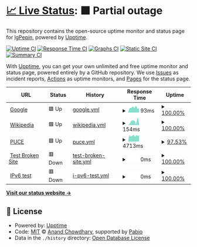 # [📈 Live Status](https://lgPepin.github.io/Taller2CI-CD): <!--live status--> **🟧 Partial outage**

This repository contains the open-source uptime monitor and status page for [lgPepin](https://lgPepin.github.io/Taller2CI-CD), powered by [Upptime](https://github.com/upptime/upptime).

[![Uptime CI](https://github.com/lgPepin/Taller2CI-CD/workflows/Uptime%20CI/badge.svg)](https://github.com/lgPepin/Taller2CI-CD/actions?query=workflow%3A%22Uptime+CI%22)
[![Response Time CI](https://github.com/lgPepin/Taller2CI-CD/workflows/Response%20Time%20CI/badge.svg)](https://github.com/lgPepin/Taller2CI-CD/actions?query=workflow%3A%22Response+Time+CI%22)
[![Graphs CI](https://github.com/lgPepin/Taller2CI-CD/workflows/Graphs%20CI/badge.svg)](https://github.com/lgPepin/Taller2CI-CD/actions?query=workflow%3A%22Graphs+CI%22)
[![Static Site CI](https://github.com/lgPepin/Taller2CI-CD/workflows/Static%20Site%20CI/badge.svg)](https://github.com/lgPepin/Taller2CI-CD/actions?query=workflow%3A%22Static+Site+CI%22)
[![Summary CI](https://github.com/lgPepin/Taller2CI-CD/workflows/Summary%20CI/badge.svg)](https://github.com/lgPepin/Taller2CI-CD/actions?query=workflow%3A%22Summary+CI%22)

With [Upptime](https://upptime.js.org), you can get your own unlimited and free uptime monitor and status page, powered entirely by a GitHub repository. We use [Issues](https://github.com/lgPepin/Taller2CI-CD/issues) as incident reports, [Actions](https://github.com/lgPepin/Taller2CI-CD/actions) as uptime monitors, and [Pages](https://lgPepin.github.io/Taller2CI-CD) for the status page.

<!--start: status pages-->
<!-- This summary is generated by Upptime (https://github.com/upptime/upptime) -->
<!-- Do not edit this manually, your changes will be overwritten -->
<!-- prettier-ignore -->
| URL | Status | History | Response Time | Uptime |
| --- | ------ | ------- | ------------- | ------ |
| <img alt="" src="https://icons.duckduckgo.com/ip3/www.google.com.ico" height="13"> [Google](https://www.google.com) | 🟩 Up | [google.yml](https://github.com/lgPepin/Taller2CI-CD/commits/HEAD/history/google.yml) | <details><summary><img alt="Response time graph" src="./graphs/google/response-time-week.png" height="20"> 93ms</summary><br><a href="https://lgPepin.github.io/Taller2CI-CD/history/google"><img alt="Response time 112" src="https://img.shields.io/endpoint?url=https%3A%2F%2Fraw.githubusercontent.com%2FlgPepin%2FTaller2CI-CD%2FHEAD%2Fapi%2Fgoogle%2Fresponse-time.json"></a><br><a href="https://lgPepin.github.io/Taller2CI-CD/history/google"><img alt="24-hour response time 86" src="https://img.shields.io/endpoint?url=https%3A%2F%2Fraw.githubusercontent.com%2FlgPepin%2FTaller2CI-CD%2FHEAD%2Fapi%2Fgoogle%2Fresponse-time-day.json"></a><br><a href="https://lgPepin.github.io/Taller2CI-CD/history/google"><img alt="7-day response time 93" src="https://img.shields.io/endpoint?url=https%3A%2F%2Fraw.githubusercontent.com%2FlgPepin%2FTaller2CI-CD%2FHEAD%2Fapi%2Fgoogle%2Fresponse-time-week.json"></a><br><a href="https://lgPepin.github.io/Taller2CI-CD/history/google"><img alt="30-day response time 112" src="https://img.shields.io/endpoint?url=https%3A%2F%2Fraw.githubusercontent.com%2FlgPepin%2FTaller2CI-CD%2FHEAD%2Fapi%2Fgoogle%2Fresponse-time-month.json"></a><br><a href="https://lgPepin.github.io/Taller2CI-CD/history/google"><img alt="1-year response time 112" src="https://img.shields.io/endpoint?url=https%3A%2F%2Fraw.githubusercontent.com%2FlgPepin%2FTaller2CI-CD%2FHEAD%2Fapi%2Fgoogle%2Fresponse-time-year.json"></a></details> | <details><summary><a href="https://lgPepin.github.io/Taller2CI-CD/history/google">100.00%</a></summary><a href="https://lgPepin.github.io/Taller2CI-CD/history/google"><img alt="All-time uptime 100.00%" src="https://img.shields.io/endpoint?url=https%3A%2F%2Fraw.githubusercontent.com%2FlgPepin%2FTaller2CI-CD%2FHEAD%2Fapi%2Fgoogle%2Fuptime.json"></a><br><a href="https://lgPepin.github.io/Taller2CI-CD/history/google"><img alt="24-hour uptime 100.00%" src="https://img.shields.io/endpoint?url=https%3A%2F%2Fraw.githubusercontent.com%2FlgPepin%2FTaller2CI-CD%2FHEAD%2Fapi%2Fgoogle%2Fuptime-day.json"></a><br><a href="https://lgPepin.github.io/Taller2CI-CD/history/google"><img alt="7-day uptime 100.00%" src="https://img.shields.io/endpoint?url=https%3A%2F%2Fraw.githubusercontent.com%2FlgPepin%2FTaller2CI-CD%2FHEAD%2Fapi%2Fgoogle%2Fuptime-week.json"></a><br><a href="https://lgPepin.github.io/Taller2CI-CD/history/google"><img alt="30-day uptime 100.00%" src="https://img.shields.io/endpoint?url=https%3A%2F%2Fraw.githubusercontent.com%2FlgPepin%2FTaller2CI-CD%2FHEAD%2Fapi%2Fgoogle%2Fuptime-month.json"></a><br><a href="https://lgPepin.github.io/Taller2CI-CD/history/google"><img alt="1-year uptime 100.00%" src="https://img.shields.io/endpoint?url=https%3A%2F%2Fraw.githubusercontent.com%2FlgPepin%2FTaller2CI-CD%2FHEAD%2Fapi%2Fgoogle%2Fuptime-year.json"></a></details>
| <img alt="" src="https://icons.duckduckgo.com/ip3/en.wikipedia.org.ico" height="13"> [Wikipedia](https://en.wikipedia.org) | 🟩 Up | [wikipedia.yml](https://github.com/lgPepin/Taller2CI-CD/commits/HEAD/history/wikipedia.yml) | <details><summary><img alt="Response time graph" src="./graphs/wikipedia/response-time-week.png" height="20"> 154ms</summary><br><a href="https://lgPepin.github.io/Taller2CI-CD/history/wikipedia"><img alt="Response time 244" src="https://img.shields.io/endpoint?url=https%3A%2F%2Fraw.githubusercontent.com%2FlgPepin%2FTaller2CI-CD%2FHEAD%2Fapi%2Fwikipedia%2Fresponse-time.json"></a><br><a href="https://lgPepin.github.io/Taller2CI-CD/history/wikipedia"><img alt="24-hour response time 38" src="https://img.shields.io/endpoint?url=https%3A%2F%2Fraw.githubusercontent.com%2FlgPepin%2FTaller2CI-CD%2FHEAD%2Fapi%2Fwikipedia%2Fresponse-time-day.json"></a><br><a href="https://lgPepin.github.io/Taller2CI-CD/history/wikipedia"><img alt="7-day response time 154" src="https://img.shields.io/endpoint?url=https%3A%2F%2Fraw.githubusercontent.com%2FlgPepin%2FTaller2CI-CD%2FHEAD%2Fapi%2Fwikipedia%2Fresponse-time-week.json"></a><br><a href="https://lgPepin.github.io/Taller2CI-CD/history/wikipedia"><img alt="30-day response time 244" src="https://img.shields.io/endpoint?url=https%3A%2F%2Fraw.githubusercontent.com%2FlgPepin%2FTaller2CI-CD%2FHEAD%2Fapi%2Fwikipedia%2Fresponse-time-month.json"></a><br><a href="https://lgPepin.github.io/Taller2CI-CD/history/wikipedia"><img alt="1-year response time 244" src="https://img.shields.io/endpoint?url=https%3A%2F%2Fraw.githubusercontent.com%2FlgPepin%2FTaller2CI-CD%2FHEAD%2Fapi%2Fwikipedia%2Fresponse-time-year.json"></a></details> | <details><summary><a href="https://lgPepin.github.io/Taller2CI-CD/history/wikipedia">100.00%</a></summary><a href="https://lgPepin.github.io/Taller2CI-CD/history/wikipedia"><img alt="All-time uptime 100.00%" src="https://img.shields.io/endpoint?url=https%3A%2F%2Fraw.githubusercontent.com%2FlgPepin%2FTaller2CI-CD%2FHEAD%2Fapi%2Fwikipedia%2Fuptime.json"></a><br><a href="https://lgPepin.github.io/Taller2CI-CD/history/wikipedia"><img alt="24-hour uptime 100.00%" src="https://img.shields.io/endpoint?url=https%3A%2F%2Fraw.githubusercontent.com%2FlgPepin%2FTaller2CI-CD%2FHEAD%2Fapi%2Fwikipedia%2Fuptime-day.json"></a><br><a href="https://lgPepin.github.io/Taller2CI-CD/history/wikipedia"><img alt="7-day uptime 100.00%" src="https://img.shields.io/endpoint?url=https%3A%2F%2Fraw.githubusercontent.com%2FlgPepin%2FTaller2CI-CD%2FHEAD%2Fapi%2Fwikipedia%2Fuptime-week.json"></a><br><a href="https://lgPepin.github.io/Taller2CI-CD/history/wikipedia"><img alt="30-day uptime 100.00%" src="https://img.shields.io/endpoint?url=https%3A%2F%2Fraw.githubusercontent.com%2FlgPepin%2FTaller2CI-CD%2FHEAD%2Fapi%2Fwikipedia%2Fuptime-month.json"></a><br><a href="https://lgPepin.github.io/Taller2CI-CD/history/wikipedia"><img alt="1-year uptime 100.00%" src="https://img.shields.io/endpoint?url=https%3A%2F%2Fraw.githubusercontent.com%2FlgPepin%2FTaller2CI-CD%2FHEAD%2Fapi%2Fwikipedia%2Fuptime-year.json"></a></details>
| <img alt="" src="https://icons.duckduckgo.com/ip3/www.puce.edu.ec.ico" height="13"> [PUCE](https://www.puce.edu.ec/) | 🟩 Up | [puce.yml](https://github.com/lgPepin/Taller2CI-CD/commits/HEAD/history/puce.yml) | <details><summary><img alt="Response time graph" src="./graphs/puce/response-time-week.png" height="20"> 4713ms</summary><br><a href="https://lgPepin.github.io/Taller2CI-CD/history/puce"><img alt="Response time 4709" src="https://img.shields.io/endpoint?url=https%3A%2F%2Fraw.githubusercontent.com%2FlgPepin%2FTaller2CI-CD%2FHEAD%2Fapi%2Fpuce%2Fresponse-time.json"></a><br><a href="https://lgPepin.github.io/Taller2CI-CD/history/puce"><img alt="24-hour response time 4920" src="https://img.shields.io/endpoint?url=https%3A%2F%2Fraw.githubusercontent.com%2FlgPepin%2FTaller2CI-CD%2FHEAD%2Fapi%2Fpuce%2Fresponse-time-day.json"></a><br><a href="https://lgPepin.github.io/Taller2CI-CD/history/puce"><img alt="7-day response time 4713" src="https://img.shields.io/endpoint?url=https%3A%2F%2Fraw.githubusercontent.com%2FlgPepin%2FTaller2CI-CD%2FHEAD%2Fapi%2Fpuce%2Fresponse-time-week.json"></a><br><a href="https://lgPepin.github.io/Taller2CI-CD/history/puce"><img alt="30-day response time 4709" src="https://img.shields.io/endpoint?url=https%3A%2F%2Fraw.githubusercontent.com%2FlgPepin%2FTaller2CI-CD%2FHEAD%2Fapi%2Fpuce%2Fresponse-time-month.json"></a><br><a href="https://lgPepin.github.io/Taller2CI-CD/history/puce"><img alt="1-year response time 4709" src="https://img.shields.io/endpoint?url=https%3A%2F%2Fraw.githubusercontent.com%2FlgPepin%2FTaller2CI-CD%2FHEAD%2Fapi%2Fpuce%2Fresponse-time-year.json"></a></details> | <details><summary><a href="https://lgPepin.github.io/Taller2CI-CD/history/puce">97.53%</a></summary><a href="https://lgPepin.github.io/Taller2CI-CD/history/puce"><img alt="All-time uptime 99.29%" src="https://img.shields.io/endpoint?url=https%3A%2F%2Fraw.githubusercontent.com%2FlgPepin%2FTaller2CI-CD%2FHEAD%2Fapi%2Fpuce%2Fuptime.json"></a><br><a href="https://lgPepin.github.io/Taller2CI-CD/history/puce"><img alt="24-hour uptime 100.00%" src="https://img.shields.io/endpoint?url=https%3A%2F%2Fraw.githubusercontent.com%2FlgPepin%2FTaller2CI-CD%2FHEAD%2Fapi%2Fpuce%2Fuptime-day.json"></a><br><a href="https://lgPepin.github.io/Taller2CI-CD/history/puce"><img alt="7-day uptime 97.53%" src="https://img.shields.io/endpoint?url=https%3A%2F%2Fraw.githubusercontent.com%2FlgPepin%2FTaller2CI-CD%2FHEAD%2Fapi%2Fpuce%2Fuptime-week.json"></a><br><a href="https://lgPepin.github.io/Taller2CI-CD/history/puce"><img alt="30-day uptime 99.29%" src="https://img.shields.io/endpoint?url=https%3A%2F%2Fraw.githubusercontent.com%2FlgPepin%2FTaller2CI-CD%2FHEAD%2Fapi%2Fpuce%2Fuptime-month.json"></a><br><a href="https://lgPepin.github.io/Taller2CI-CD/history/puce"><img alt="1-year uptime 99.29%" src="https://img.shields.io/endpoint?url=https%3A%2F%2Fraw.githubusercontent.com%2FlgPepin%2FTaller2CI-CD%2FHEAD%2Fapi%2Fpuce%2Fuptime-year.json"></a></details>
| <img alt="" src="https://icons.duckduckgo.com/ip3/thissitedoesnotexist.koj.co.ico" height="13"> [Test Broken Site](https://thissitedoesnotexist.koj.co) | 🟥 Down | [test-broken-site.yml](https://github.com/lgPepin/Taller2CI-CD/commits/HEAD/history/test-broken-site.yml) | <details><summary><img alt="Response time graph" src="./graphs/test-broken-site/response-time-week.png" height="20"> 0ms</summary><br><a href="https://lgPepin.github.io/Taller2CI-CD/history/test-broken-site"><img alt="Response time 0" src="https://img.shields.io/endpoint?url=https%3A%2F%2Fraw.githubusercontent.com%2FlgPepin%2FTaller2CI-CD%2FHEAD%2Fapi%2Ftest-broken-site%2Fresponse-time.json"></a><br><a href="https://lgPepin.github.io/Taller2CI-CD/history/test-broken-site"><img alt="24-hour response time 0" src="https://img.shields.io/endpoint?url=https%3A%2F%2Fraw.githubusercontent.com%2FlgPepin%2FTaller2CI-CD%2FHEAD%2Fapi%2Ftest-broken-site%2Fresponse-time-day.json"></a><br><a href="https://lgPepin.github.io/Taller2CI-CD/history/test-broken-site"><img alt="7-day response time 0" src="https://img.shields.io/endpoint?url=https%3A%2F%2Fraw.githubusercontent.com%2FlgPepin%2FTaller2CI-CD%2FHEAD%2Fapi%2Ftest-broken-site%2Fresponse-time-week.json"></a><br><a href="https://lgPepin.github.io/Taller2CI-CD/history/test-broken-site"><img alt="30-day response time 0" src="https://img.shields.io/endpoint?url=https%3A%2F%2Fraw.githubusercontent.com%2FlgPepin%2FTaller2CI-CD%2FHEAD%2Fapi%2Ftest-broken-site%2Fresponse-time-month.json"></a><br><a href="https://lgPepin.github.io/Taller2CI-CD/history/test-broken-site"><img alt="1-year response time 0" src="https://img.shields.io/endpoint?url=https%3A%2F%2Fraw.githubusercontent.com%2FlgPepin%2FTaller2CI-CD%2FHEAD%2Fapi%2Ftest-broken-site%2Fresponse-time-year.json"></a></details> | <details><summary><a href="https://lgPepin.github.io/Taller2CI-CD/history/test-broken-site">100.00%</a></summary><a href="https://lgPepin.github.io/Taller2CI-CD/history/test-broken-site"><img alt="All-time uptime 100.00%" src="https://img.shields.io/endpoint?url=https%3A%2F%2Fraw.githubusercontent.com%2FlgPepin%2FTaller2CI-CD%2FHEAD%2Fapi%2Ftest-broken-site%2Fuptime.json"></a><br><a href="https://lgPepin.github.io/Taller2CI-CD/history/test-broken-site"><img alt="24-hour uptime 100.00%" src="https://img.shields.io/endpoint?url=https%3A%2F%2Fraw.githubusercontent.com%2FlgPepin%2FTaller2CI-CD%2FHEAD%2Fapi%2Ftest-broken-site%2Fuptime-day.json"></a><br><a href="https://lgPepin.github.io/Taller2CI-CD/history/test-broken-site"><img alt="7-day uptime 100.00%" src="https://img.shields.io/endpoint?url=https%3A%2F%2Fraw.githubusercontent.com%2FlgPepin%2FTaller2CI-CD%2FHEAD%2Fapi%2Ftest-broken-site%2Fuptime-week.json"></a><br><a href="https://lgPepin.github.io/Taller2CI-CD/history/test-broken-site"><img alt="30-day uptime 100.00%" src="https://img.shields.io/endpoint?url=https%3A%2F%2Fraw.githubusercontent.com%2FlgPepin%2FTaller2CI-CD%2FHEAD%2Fapi%2Ftest-broken-site%2Fuptime-month.json"></a><br><a href="https://lgPepin.github.io/Taller2CI-CD/history/test-broken-site"><img alt="1-year uptime 100.00%" src="https://img.shields.io/endpoint?url=https%3A%2F%2Fraw.githubusercontent.com%2FlgPepin%2FTaller2CI-CD%2FHEAD%2Fapi%2Ftest-broken-site%2Fuptime-year.json"></a></details>
| <img alt="" src="https://icons.duckduckgo.com/ip3/null.ico" height="13"> [IPv6 test](forwardemail.net) | 🟥 Down | [i-pv6-test.yml](https://github.com/lgPepin/Taller2CI-CD/commits/HEAD/history/i-pv6-test.yml) | <details><summary><img alt="Response time graph" src="./graphs/i-pv6-test/response-time-week.png" height="20"> 0ms</summary><br><a href="https://lgPepin.github.io/Taller2CI-CD/history/i-pv6-test"><img alt="Response time 0" src="https://img.shields.io/endpoint?url=https%3A%2F%2Fraw.githubusercontent.com%2FlgPepin%2FTaller2CI-CD%2FHEAD%2Fapi%2Fi-pv6-test%2Fresponse-time.json"></a><br><a href="https://lgPepin.github.io/Taller2CI-CD/history/i-pv6-test"><img alt="24-hour response time 0" src="https://img.shields.io/endpoint?url=https%3A%2F%2Fraw.githubusercontent.com%2FlgPepin%2FTaller2CI-CD%2FHEAD%2Fapi%2Fi-pv6-test%2Fresponse-time-day.json"></a><br><a href="https://lgPepin.github.io/Taller2CI-CD/history/i-pv6-test"><img alt="7-day response time 0" src="https://img.shields.io/endpoint?url=https%3A%2F%2Fraw.githubusercontent.com%2FlgPepin%2FTaller2CI-CD%2FHEAD%2Fapi%2Fi-pv6-test%2Fresponse-time-week.json"></a><br><a href="https://lgPepin.github.io/Taller2CI-CD/history/i-pv6-test"><img alt="30-day response time 0" src="https://img.shields.io/endpoint?url=https%3A%2F%2Fraw.githubusercontent.com%2FlgPepin%2FTaller2CI-CD%2FHEAD%2Fapi%2Fi-pv6-test%2Fresponse-time-month.json"></a><br><a href="https://lgPepin.github.io/Taller2CI-CD/history/i-pv6-test"><img alt="1-year response time 0" src="https://img.shields.io/endpoint?url=https%3A%2F%2Fraw.githubusercontent.com%2FlgPepin%2FTaller2CI-CD%2FHEAD%2Fapi%2Fi-pv6-test%2Fresponse-time-year.json"></a></details> | <details><summary><a href="https://lgPepin.github.io/Taller2CI-CD/history/i-pv6-test">100.00%</a></summary><a href="https://lgPepin.github.io/Taller2CI-CD/history/i-pv6-test"><img alt="All-time uptime 100.00%" src="https://img.shields.io/endpoint?url=https%3A%2F%2Fraw.githubusercontent.com%2FlgPepin%2FTaller2CI-CD%2FHEAD%2Fapi%2Fi-pv6-test%2Fuptime.json"></a><br><a href="https://lgPepin.github.io/Taller2CI-CD/history/i-pv6-test"><img alt="24-hour uptime 100.00%" src="https://img.shields.io/endpoint?url=https%3A%2F%2Fraw.githubusercontent.com%2FlgPepin%2FTaller2CI-CD%2FHEAD%2Fapi%2Fi-pv6-test%2Fuptime-day.json"></a><br><a href="https://lgPepin.github.io/Taller2CI-CD/history/i-pv6-test"><img alt="7-day uptime 100.00%" src="https://img.shields.io/endpoint?url=https%3A%2F%2Fraw.githubusercontent.com%2FlgPepin%2FTaller2CI-CD%2FHEAD%2Fapi%2Fi-pv6-test%2Fuptime-week.json"></a><br><a href="https://lgPepin.github.io/Taller2CI-CD/history/i-pv6-test"><img alt="30-day uptime 100.00%" src="https://img.shields.io/endpoint?url=https%3A%2F%2Fraw.githubusercontent.com%2FlgPepin%2FTaller2CI-CD%2FHEAD%2Fapi%2Fi-pv6-test%2Fuptime-month.json"></a><br><a href="https://lgPepin.github.io/Taller2CI-CD/history/i-pv6-test"><img alt="1-year uptime 100.00%" src="https://img.shields.io/endpoint?url=https%3A%2F%2Fraw.githubusercontent.com%2FlgPepin%2FTaller2CI-CD%2FHEAD%2Fapi%2Fi-pv6-test%2Fuptime-year.json"></a></details>

<!--end: status pages-->

[**Visit our status website →**](https://lgPepin.github.io/Taller2CI-CD)

## 📄 License

- Powered by: [Upptime](https://github.com/upptime/upptime)
- Code: [MIT](./LICENSE) © [Anand Chowdhary](https://anandchowdhary.com), supported by [Pabio](https://pabio.com)
- Data in the `./history` directory: [Open Database License](https://opendatacommons.org/licenses/odbl/1-0/)
